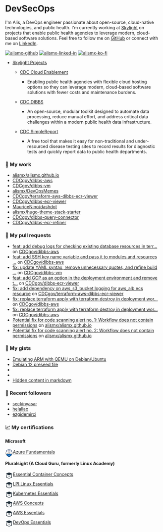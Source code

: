 # DevSecOps

I'm Alis, a DevOps engineer passionate about open-source, cloud-native technologies, and public health. I'm currently working at [Skylight](https://skylight.digital) on projects that enable public health agencies to leverage modern, cloud-based software solutions. Feel free to follow me on [GitHub](https://github.com/alismx) or connect with me on [LinkedIn](https://www.linkedin.com/in/alismx). 

[<img alt="alismx-github" src="https://img.shields.io/badge/GitHub-181717.svg?style=for-the-badge&logo=GitHub&logoColor=white" />](https://github.com/alismx) [<img alt="alismx-linked-in" src="https://img.shields.io/badge/linkedin-%230077B5.svg?&style=for-the-badge&logo=linkedin&logoColor=white" />](https://www.linkedin.com/in/alismx) [<img alt="alismx-ko-fi" src="https://img.shields.io/badge/Ko--fi-FF5E5B?&style=for-the-badge&logo=ko-fi&logoColor=white" />](https://ko-fi.com/alismx)<br>

- [Skylight Projects](https://skylight.digital/work/team-member/alis-akers/)

  - [CDC Cloud Enablement](https://skylight.digital/work/experience/cdc-dibbs-cloud-enablement/)
    - Enabling public health agencies with flexible cloud hosting options so they can leverage modern, cloud-based software solutions with fewer costs and maintenance burdens.

  - [CDC DIBBS](https://skylight.digital/work/experience/cdc-dibbs/)
    - An open-source, modular toolkit designed to automate data processing, reduce manual effort, and address critical data challenges within a modern public health data infrastructure.

  - [CDC SimpleReport](https://skylight.digital/work/experience/cdc-simplereport/)
    - A free tool that makes it easy for non-traditional and under-resourced disease testing sites to record results for diagnostic tests and quickly report data to public health departments.

### 🚀 My work

- [alismx/alismx.github.io](https://github.com/alismx/alismx.github.io)
- [CDCgov/dibbs-aws](https://github.com/CDCgov/dibbs-aws)
- [CDCgov/dibbs-vm](https://github.com/CDCgov/dibbs-vm)
- [alismx/DevOpsMemes](https://github.com/alismx/DevOpsMemes)
- [CDCgov/terraform-aws-dibbs-ecr-viewer](https://github.com/CDCgov/terraform-aws-dibbs-ecr-viewer)
- [CDCgov/dibbs-ecr-viewer](https://github.com/CDCgov/dibbs-ecr-viewer)
- [MauriceNino/dashdot](https://github.com/MauriceNino/dashdot)
- [alismx/hugo-theme-stack-starter](https://github.com/alismx/hugo-theme-stack-starter)
- [CDCgov/dibbs-query-connector](https://github.com/CDCgov/dibbs-query-connector)
- [CDCgov/dibbs-ecr-refiner](https://github.com/CDCgov/dibbs-ecr-refiner)

### 🌱 My pull requests

- [feat: add debug logs for checking existing database resources in terr…](https://github.com/CDCgov/dibbs-aws/pull/79) on [CDCgov/dibbs-aws](https://github.com/CDCgov/dibbs-aws)
- [feat: add SSH key name variable and pass it to modules and resources …](https://github.com/CDCgov/dibbs-aws/pull/78) on [CDCgov/dibbs-aws](https://github.com/CDCgov/dibbs-aws)
- [fix: update YAML syntax, remove unnecessary quotes, and refine build …](https://github.com/CDCgov/dibbs-vm/pull/78) on [CDCgov/dibbs-vm](https://github.com/CDCgov/dibbs-vm)
- [feat: add GCP as an option in the deployment environment and remove t…](https://github.com/CDCgov/dibbs-ecr-viewer/pull/1064) on [CDCgov/dibbs-ecr-viewer](https://github.com/CDCgov/dibbs-ecr-viewer)
- [fix: add dependency on aws_s3_bucket.logging for aws_alb.ecs resource](https://github.com/CDCgov/terraform-aws-dibbs-ecr-viewer/pull/38) on [CDCgov/terraform-aws-dibbs-ecr-viewer](https://github.com/CDCgov/terraform-aws-dibbs-ecr-viewer)
- [fix: replace terraform apply with terraform destroy in deployment wor…](https://github.com/CDCgov/dibbs-aws/pull/77) on [CDCgov/dibbs-aws](https://github.com/CDCgov/dibbs-aws)
- [fix: replace terraform apply with terraform destroy in deployment wor…](https://github.com/CDCgov/dibbs-aws/pull/76) on [CDCgov/dibbs-aws](https://github.com/CDCgov/dibbs-aws)
- [Potential fix for code scanning alert no. 1: Workflow does not contain permissions](https://github.com/alismx/alismx.github.io/pull/6) on [alismx/alismx.github.io](https://github.com/alismx/alismx.github.io)
- [Potential fix for code scanning alert no. 2: Workflow does not contain permissions](https://github.com/alismx/alismx.github.io/pull/5) on [alismx/alismx.github.io](https://github.com/alismx/alismx.github.io)

### 📓 My gists

- [Emulating ARM with QEMU on Debian/Ubuntu](https://gist.github.com/3107fdd62a87607d7cc7b1368d84fc52)
- [Debian 12 preseed file](https://gist.github.com/717776684587d3467b8c3980d2cba4e3)
- [](https://gist.github.com/eb554c67c7013b27c0e16461c3321df9)
- [](https://gist.github.com/a8c473968f0d87c0532944017f844363)
- [Hidden content in markdown](https://gist.github.com/cffeb79c933f98279c46906f390fd3a0)

### 👯 Recent followers

- [seckinyasar](https://github.com/seckinyasar)
- [helallao](https://github.com/helallao)
- [ezgidemirci](https://github.com/ezgidemirci)

### 📈 My certifications

#### Microsoft

[<img align="left" alt="azure-fundamentals" width="25" src="./assets/azurefundamentals.png" />Azure Fundamentals](https://www.credly.com/badges/460c0273-ed19-4f0c-8d38-4ee994dfeb22/public_url)

#### Pluralsight (A Cloud Guru, formerly Linux Academy)

[<img align="left" alt="Essential-Container-Concepts" width="25" src="./assets/linuxacademy.jpeg" />Essential Container Concepts](https://app.pluralsight.com/profile/alismx)

[<img align="left" alt="LPI-Linux-Essentials" width="25" src="./assets/linuxacademy.jpeg" />LPI Linux Essentials](https://app.pluralsight.com/profile/alismx)

[<img align="left" alt="Kubernetes-Essentials" width="25" src="./assets/linuxacademy.jpeg" />Kubernetes Essentials](https://app.pluralsight.com/profile/alismx)

[<img align="left" alt="AWS-Concepts" width="25" src="./assets/linuxacademy.jpeg" />AWS Concepts](https://app.pluralsight.com/profile/alismx)

[<img align="left" alt="AWS-Essentials" width="25" src="./assets/linuxacademy.jpeg" />AWS Essentials](https://app.pluralsight.com/profile/alismx)

[<img align="left" alt="DevOps-Essentials" width="25" src="./assets/linuxacademy.jpeg" />DevOps Essentials](https://app.pluralsight.com/profile/alismx)
